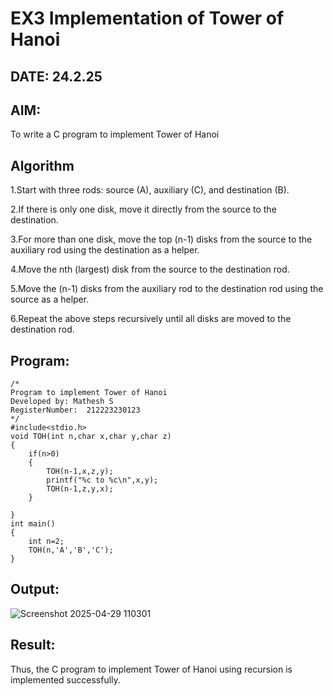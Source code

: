 # EX3 Implementation of Tower of Hanoi
## DATE: 24.2.25
## AIM:
To write a C program to implement Tower of Hanoi

## Algorithm
1.Start with three rods: source (A), auxiliary (C), and destination (B).

2.If there is only one disk, move it directly from the source to the destination.

3.For more than one disk, move the top (n-1) disks from the source to the auxiliary rod using the destination as a helper.

4.Move the nth (largest) disk from the source to the destination rod.

5.Move the (n-1) disks from the auxiliary rod to the destination rod using the source as a helper.

6.Repeat the above steps recursively until all disks are moved to the destination rod.   

## Program:
```
/*
Program to implement Tower of Hanoi
Developed by: Mathesh S
RegisterNumber:  212223230123
*/
#include<stdio.h>
void TOH(int n,char x,char y,char z)
{
    if(n>0)
    {
        TOH(n-1,x,z,y);
        printf("%c to %c\n",x,y);
        TOH(n-1,z,y,x);
    }
    
}
int main()
{
    int n=2;
    TOH(n,'A','B','C');
}
```

## Output:
![Screenshot 2025-04-29 110301](https://github.com/user-attachments/assets/efccdba7-6c02-49da-9b24-69250b86bd83)



## Result:
Thus, the C program to implement Tower of Hanoi using recursion is implemented successfully.
